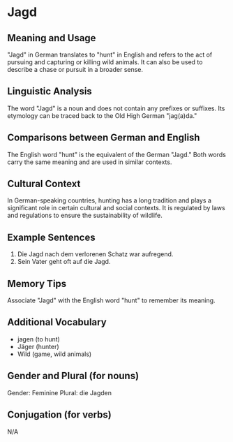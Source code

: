 # Jagd
## Meaning and Usage
"Jagd" in German translates to "hunt" in English and refers to the act of pursuing and capturing or killing wild animals. It can also be used to describe a chase or pursuit in a broader sense.

## Linguistic Analysis
The word "Jagd" is a noun and does not contain any prefixes or suffixes. Its etymology can be traced back to the Old High German "jag(a)da."

## Comparisons between German and English
The English word "hunt" is the equivalent of the German "Jagd." Both words carry the same meaning and are used in similar contexts.

## Cultural Context
In German-speaking countries, hunting has a long tradition and plays a significant role in certain cultural and social contexts. It is regulated by laws and regulations to ensure the sustainability of wildlife.

## Example Sentences
1. Die Jagd nach dem verlorenen Schatz war aufregend.
2. Sein Vater geht oft auf die Jagd.

## Memory Tips
Associate "Jagd" with the English word "hunt" to remember its meaning.

## Additional Vocabulary
- jagen (to hunt)
- Jäger (hunter)
- Wild (game, wild animals)

## Gender and Plural (for nouns)
Gender: Feminine
Plural: die Jagden

## Conjugation (for verbs)
N/A